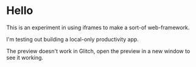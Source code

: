 # Hello 
This is an experiment in using iframes to make a sort-of web-framework. 

I'm testing out building a local-only productivity app.

The preview doesn't work in Glitch, open the preview in a new window to see it working.